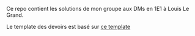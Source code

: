 Ce repo contient les solutions de mon groupe aux DMs en 1E1 à Louis Le Grand.

Le template des devoirs est basé sur [ce template](https://www.overleaf.com/latex/templates/template-for-rapid-homework-typesetting/rycccpxphchn)
